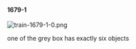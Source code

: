 #### 1679-1
![train-1679-1-0.png](https://github.com/lil-lab/nlvr/raw/master/nlvr/train/images/13/train-1679-1-0.png "train-1679-1-0.png")

one of the grey box has exactly six objects